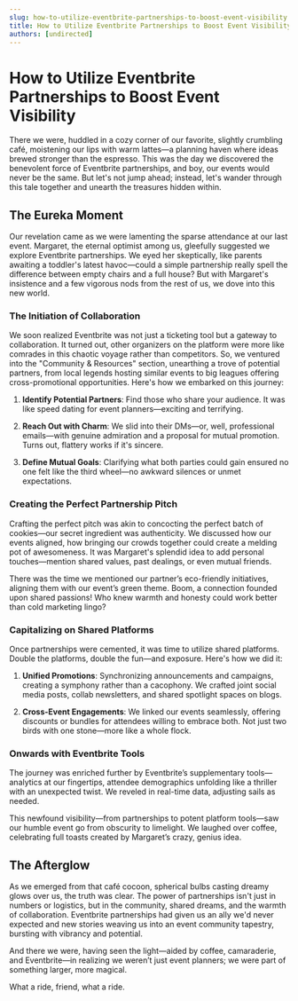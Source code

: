 ```yaml
---
slug: how-to-utilize-eventbrite-partnerships-to-boost-event-visibility
title: How to Utilize Eventbrite Partnerships to Boost Event Visibility
authors: [undirected]
---
```


# How to Utilize Eventbrite Partnerships to Boost Event Visibility

There we were, huddled in a cozy corner of our favorite, slightly crumbling café, moistening our lips with warm lattes—a planning haven where ideas brewed stronger than the espresso. This was the day we discovered the benevolent force of Eventbrite partnerships, and boy, our events would never be the same. But let's not jump ahead; instead, let's wander through this tale together and unearth the treasures hidden within.

## The Eureka Moment

Our revelation came as we were lamenting the sparse attendance at our last event. Margaret, the eternal optimist among us, gleefully suggested we explore Eventbrite partnerships. We eyed her skeptically, like parents awaiting a toddler's latest havoc—could a simple partnership really spell the difference between empty chairs and a full house? But with Margaret's insistence and a few vigorous nods from the rest of us, we dove into this new world.

### The Initiation of Collaboration

We soon realized Eventbrite was not just a ticketing tool but a gateway to collaboration. It turned out, other organizers on the platform were more like comrades in this chaotic voyage rather than competitors. So, we ventured into the "Community & Resources" section, unearthing a trove of potential partners, from local legends hosting similar events to big leagues offering cross-promotional opportunities. Here's how we embarked on this journey:

1. **Identify Potential Partners**: Find those who share your audience. It was like speed dating for event planners—exciting and terrifying.
   
2. **Reach Out with Charm**: We slid into their DMs—or, well, professional emails—with genuine admiration and a proposal for mutual promotion. Turns out, flattery works if it's sincere.
   
3. **Define Mutual Goals**: Clarifying what both parties could gain ensured no one felt like the third wheel—no awkward silences or unmet expectations.

### Creating the Perfect Partnership Pitch

Crafting the perfect pitch was akin to concocting the perfect batch of cookies—our secret ingredient was authenticity. We discussed how our events aligned, how bringing our crowds together could create a melding pot of awesomeness. It was Margaret's splendid idea to add personal touches—mention shared values, past dealings, or even mutual friends.

There was the time we mentioned our partner’s eco-friendly initiatives, aligning them with our event’s green theme. Boom, a connection founded upon shared passions! Who knew warmth and honesty could work better than cold marketing lingo?

### Capitalizing on Shared Platforms

Once partnerships were cemented, it was time to utilize shared platforms. Double the platforms, double the fun—and exposure. Here's how we did it:

1. **Unified Promotions**: Synchronizing announcements and campaigns, creating a symphony rather than a cacophony. We crafted joint social media posts, collab newsletters, and shared spotlight spaces on blogs.

2. **Cross-Event Engagements**: We linked our events seamlessly, offering discounts or bundles for attendees willing to embrace both. Not just two birds with one stone—more like a whole flock.

### Onwards with Eventbrite Tools

The journey was enriched further by Eventbrite’s supplementary tools—analytics at our fingertips, attendee demographics unfolding like a thriller with an unexpected twist. We reveled in real-time data, adjusting sails as needed. 

This newfound visibility—from partnerships to potent platform tools—saw our humble event go from obscurity to limelight. We laughed over coffee, celebrating full toasts created by Margaret’s crazy, genius idea.

## The Afterglow

As we emerged from that café cocoon, spherical bulbs casting dreamy glows over us, the truth was clear. The power of partnerships isn't just in numbers or logistics, but in the community, shared dreams, and the warmth of collaboration. Eventbrite partnerships had given us an ally we'd never expected and new stories weaving us into an event community tapestry, bursting with vibrancy and potential.

And there we were, having seen the light—aided by coffee, camaraderie, and Eventbrite—in realizing we weren’t just event planners; we were part of something larger, more magical. 

What a ride, friend, what a ride.